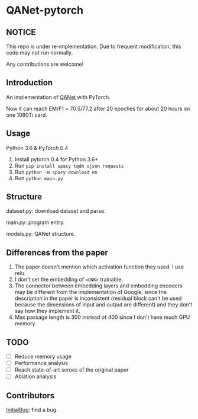 # QANet-pytorch

## NOTICE
This repo is under re-implementation. Due to frequent modification, this code may not run normally.

Any contributions are welcome!

## Introduction

An implementation of [QANet](https://arxiv.org/pdf/1804.09541.pdf) with PyTorch.

Now it can reach EM/F1 = 70.5/77.2 after 20 epoches for about 20 hours on one 1080Ti card.  

## Usage

Python 3.6 & PyTorch 0.4

1. Install pytorch 0.4 for Python 3.6+
2. Run `pip install spacy tqdm ujson requests`
3. Run `python -m spacy download en`
4. Run `python main.py`

## Structure
dataset.py: download dataset and parse.

main.py: program entry.

models.py: QANet structure.

## Differences from the paper

1. The paper doesn't mention which activation function they used. I use relu.
2. I don't set the embedding of `<UNK>` trainable.
3. The connector between embedding layers and embedding encoders may be different from the implementation of Google, since the description in the paper is inconsistent (residual block can't be used because the dimensions of input and output are different) and they don't say how they implement it.
4. Max passage length is 300 instead of 400 since I don't have much GPU memory.

## TODO

- [ ] Reduce memory usage
- [ ] Performance analysis
- [ ] Reach state-of-art scroes of the original paper
- [ ] Ablation analysis

## Contributors
[InitialBug](https://github.com/InitialBug): find a bug.